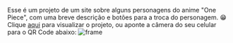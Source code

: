 Esse é um projeto de um site sobre alguns personagens do anime "One Piece", com uma breve descrição e botões para a troca do personagem. 😁 Clique <a href="https://gustavozad.github.io/projeto-one-piece/">aqui</a> para visualizar o projeto, ou aponte a câmera do seu celular para o QR Code abaixo: 
![frame](https://github.com/GustavoZad/projeto-one-piece/assets/109832524/eeefe108-0007-418d-9212-8ddff0812628)
